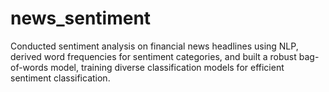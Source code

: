 # news_sentiment
Conducted sentiment analysis on financial news headlines using NLP, derived word frequencies for sentiment categories, and built a robust bag-of-words model, training diverse classification models for efficient sentiment classification. 

